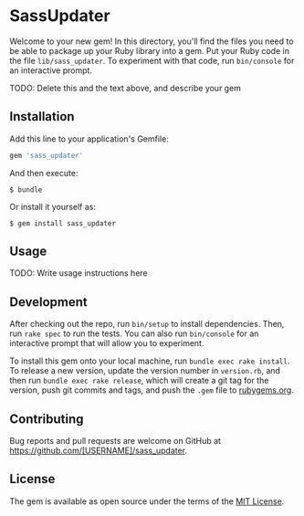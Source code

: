 # SassUpdater

Welcome to your new gem! In this directory, you'll find the files you need to be able to package up your Ruby library into a gem. Put your Ruby code in the file `lib/sass_updater`. To experiment with that code, run `bin/console` for an interactive prompt.

TODO: Delete this and the text above, and describe your gem

## Installation

Add this line to your application's Gemfile:

```ruby
gem 'sass_updater'
```

And then execute:

    $ bundle

Or install it yourself as:

    $ gem install sass_updater

## Usage

TODO: Write usage instructions here

## Development

After checking out the repo, run `bin/setup` to install dependencies. Then, run `rake spec` to run the tests. You can also run `bin/console` for an interactive prompt that will allow you to experiment.

To install this gem onto your local machine, run `bundle exec rake install`. To release a new version, update the version number in `version.rb`, and then run `bundle exec rake release`, which will create a git tag for the version, push git commits and tags, and push the `.gem` file to [rubygems.org](https://rubygems.org).

## Contributing

Bug reports and pull requests are welcome on GitHub at https://github.com/[USERNAME]/sass_updater.

## License

The gem is available as open source under the terms of the [MIT License](http://opensource.org/licenses/MIT).
